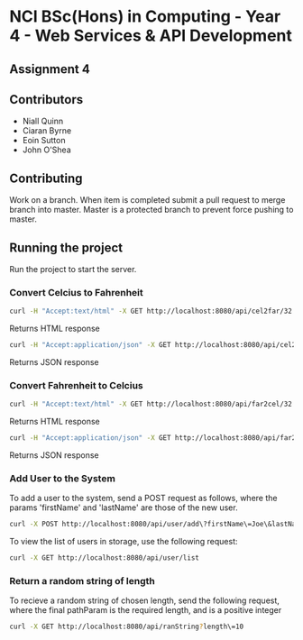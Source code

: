 # NCI BSc(Hons) in Computing - Year 4 - Web Services & API Development

## Assignment 4

## Contributors
  - Niall Quinn
  - Ciaran Byrne
  - Eoin Sutton
  - John O'Shea

## Contributing
Work on a branch. When item is completed submit a pull request to merge branch into master. Master is a protected branch to prevent force pushing to master.  

## Running the project  
Run the project to start the server.  

### Convert Celcius to Fahrenheit  

```bash
curl -H "Accept:text/html" -X GET http://localhost:8080/api/cel2far/32
```  
Returns HTML response  

```bash
curl -H "Accept:application/json" -X GET http://localhost:8080/api/cel2far/32
``` 
Returns JSON response  

### Convert Fahrenheit to Celcius  

```bash
curl -H "Accept:text/html" -X GET http://localhost:8080/api/far2cel/32
```  
Returns HTML response  

```bash
curl -H "Accept:application/json" -X GET http://localhost:8080/api/far2cel/32
``` 
Returns JSON response 

### Add User to the System  
To add a user to the system, send a POST request as follows, where the params 'firstName' and 'lastName' are those of the new user.  
```bash
curl -X POST http://localhost:8080/api/user/add\?firstName\=Joe\&lastName\=Bloggs
```   

To view the list of users in storage, use the following request:  
```bash
curl -X GET http://localhost:8080/api/user/list
```  

### Return a random string of length  
To recieve a random string of chosen length, send the following request, where the final pathParam is the required length, and is a positive integer
```bash
curl -X GET http://localhost:8080/api/ranString?length\=10
``` 
